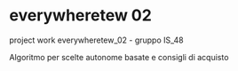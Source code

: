# everywheretew 02
project work everywheretew_02 - gruppo IS_48

Algoritmo per scelte autonome basate e consigli di acquisto
